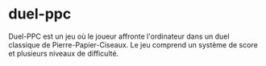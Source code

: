 # duel-ppc
Duel-PPC est un jeu où le joueur affronte l'ordinateur dans un duel classique de Pierre-Papier-Ciseaux. Le jeu comprend un système de score et plusieurs niveaux de difficulté.
